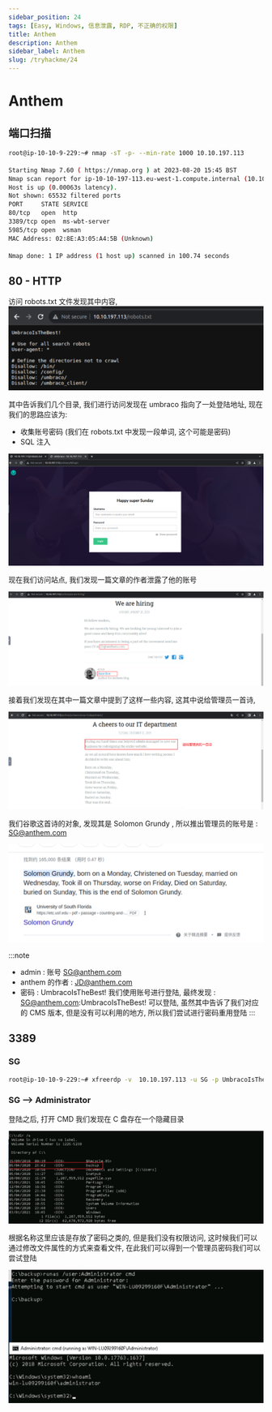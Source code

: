 ```yaml
---
sidebar_position: 24
tags: [Easy, Windows, 信息泄露, RDP, 不正确的权限]
title: Anthem
description: Anthem
sidebar_label: Anthem
slug: /tryhackme/24
---
```

# Anthem
## 端口扫描
```bash
root@ip-10-10-9-229:~# nmap -sT -p- --min-rate 1000 10.10.197.113

Starting Nmap 7.60 ( https://nmap.org ) at 2023-08-20 15:45 BST
Nmap scan report for ip-10-10-197-113.eu-west-1.compute.internal (10.10.197.113)
Host is up (0.00063s latency).
Not shown: 65532 filtered ports
PORT     STATE SERVICE
80/tcp   open  http
3389/tcp open  ms-wbt-server
5985/tcp open  wsman
MAC Address: 02:8E:A3:05:A4:5B (Unknown)

Nmap done: 1 IP address (1 host up) scanned in 100.74 seconds
```
## 80 - HTTP
访问 robots.txt 文件发现其中内容,
![20240531233522](https://raw.githubusercontent.com/Guardian-JTZ/Image/main/img/20240531233522.png)

其中告诉我们几个目录, 我们进行访问发现在  umbraco 指向了一处登陆地址, 现在我们的思路应该为:
- 收集账号密码 (我们在 robots.txt 中发现一段单词, 这个可能是密码)
- SQL 注入

![20240531233538](https://raw.githubusercontent.com/Guardian-JTZ/Image/main/img/20240531233538.png)

现在我们访问站点, 我们发现一篇文章的作者泄露了他的账号

![20240531233548](https://raw.githubusercontent.com/Guardian-JTZ/Image/main/img/20240531233548.png)

接着我们发现在其中一篇文章中提到了这样一些内容, 这其中说给管理员一首诗, 

![20240531233559](https://raw.githubusercontent.com/Guardian-JTZ/Image/main/img/20240531233559.png)

我们谷歌这首诗的对象, 发现其是  Solomon Grundy , 所以推出管理员的账号是 :  SG@anthem.com

![20240531233612](https://raw.githubusercontent.com/Guardian-JTZ/Image/main/img/20240531233612.png)

:::note
- admin : 账号 SG@anthem.com
- anthem 的作者 : JD@anthem.com
- 密码 : UmbracoIsTheBest!
我们使用账号进行登陆, 最终发现 : SG@anthem.com:UmbracoIsTheBest! 可以登陆, 虽然其中告诉了我们对应的 CMS  版本, 但是没有可以利用的地方, 所以我们尝试进行密码重用登陆
:::

## 3389
### SG
```bash
root@ip-10-10-9-229:~# xfreerdp -v  10.10.197.113 -u SG -p UmbracoIsTheBest!
```
### SG --> Administrator
登陆之后, 打开 CMD 我们发现在 C 盘存在一个隐藏目录

![20240531233704](https://raw.githubusercontent.com/Guardian-JTZ/Image/main/img/20240531233704.png)

根据名称这里应该是存放了密码之类的, 但是我们没有权限访问, 这时候我们可以通过修改文件属性的方式来查看文件, 在此我们可以得到一个管理员密码我们可以尝试登陆

![20240531233714](https://raw.githubusercontent.com/Guardian-JTZ/Image/main/img/20240531233714.png)